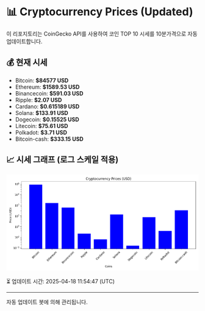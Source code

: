 
# 📊 Cryptocurrency Prices (Updated)

이 리포지토리는 CoinGecko API를 사용하여 코인 TOP 10 시세를 10분가격으로 자동 업데이트합니다.

## 💰 현재 시세
- Bitcoin: **$84577 USD**
- Ethereum: **$1589.53 USD**
- Binancecoin: **$591.03 USD**
- Ripple: **$2.07 USD**
- Cardano: **$0.615189 USD**
- Solana: **$133.91 USD**
- Dogecoin: **$0.15525 USD**
- Litecoin: **$75.61 USD**
- Polkadot: **$3.71 USD**
- Bitcoin-cash: **$333.15 USD**

## 📈 시세 그래프 (로그 스케일 적용)
![Crypto Prices](crypto_prices.png)

⏳ 업데이트 시간: 2025-04-18 11:54:47 (UTC)

---
자동 업데이트 봇에 의해 관리됩니다.
